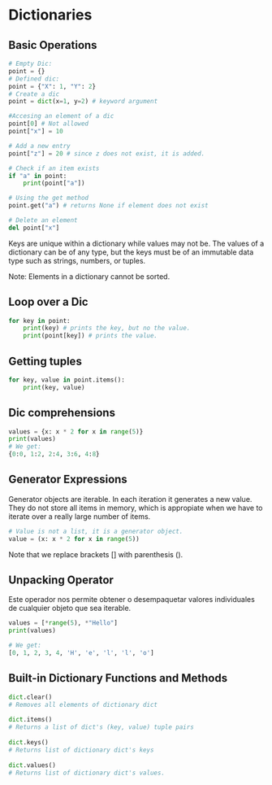 # Dictionaries

## Basic Operations
```python
# Empty Dic:
point = {}
# Defined dic:
point = {"X": 1, "Y": 2}
# Create a dic
point = dict(x=1, y=2) # keyword argument

#Accesing an element of a dic
point[0] # Not allowed
point["x"] = 10

# Add a new entry
point["z"] = 20 # since z does not exist, it is added.

# Check if an item exists
if "a" in point:
    print(point["a"])

# Using the get method
point.get("a") # returns None if element does not exist

# Delete an element
del point["x"]
```

Keys are unique within a dictionary while values may not be. The values of a dictionary can be of any type, but the keys must be of an immutable data type such as strings, numbers, or tuples.

Note: Elements in a dictionary cannot be sorted.

## Loop over a Dic
```python
for key in point:
    print(key) # prints the key, but no the value.
    print(point[key]) # prints the value.
```

## Getting tuples
```python
for key, value in point.items():
    print(key, value)
```

## Dic comprehensions
```python
values = {x: x * 2 for x in range(5)}
print(values)
# We get:
{0:0, 1:2, 2:4, 3:6, 4:8}
```

## Generator Expressions
Generator objects are iterable. In each iteration it generates a new value. They do not store all items in memory, which is appropiate when we have to iterate over a really large number of items.
```python
# Value is not a list, it is a generator object.
value = (x: x * 2 for x in range(5))
```

Note that we replace brackets [] with parenthesis ().

## Unpacking Operator
Este operador nos permite obtener o desempaquetar valores individuales de cualquier objeto que sea iterable.
```python
values = [*range(5), *"Hello"]
print(values)

# We get:
[0, 1, 2, 3, 4, 'H', 'e', 'l', 'l', 'o']
```
 
## Built-in Dictionary Functions and Methods
```python
dict.clear()
# Removes all elements of dictionary dict
 
dict.items()
# Returns a list of dict's (key, value) tuple pairs
 
dict.keys()
# Returns list of dictionary dict's keys
 
dict.values()
# Returns list of dictionary dict's values.
```
